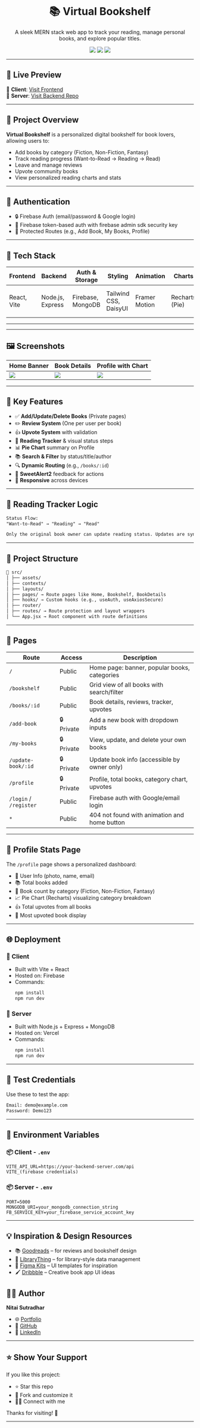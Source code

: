 <h1 align="center">📚 Virtual Bookshelf</h1>
<p align="center">
  A sleek MERN stack web app to track your reading, manage personal books, and explore popular titles.
</p>

<p align="center">
  <img src="https://img.shields.io/badge/MERN%20Stack-React%20%7C%20Express%20%7C%20MongoDB%20%7C%20Node.js-blueviolet" />
  <img src="https://img.shields.io/badge/Deployed-Live-green" />
  <img src="https://img.shields.io/badge/Firebase-Auth-yellow" />
</p>

---

## 🚀 Live Preview

🔗 **Client**: [Visit Frontend](https://bookshelf-faec8.web.app/)  
🔗 **Server**: [Visit Backend Repo](https://virtual-bookshelf-server-ochre.vercel.app)

---

## 🎯 Project Overview

**Virtual Bookshelf** is a personalized digital bookshelf for book lovers, allowing users to:

- Add books by category (Fiction, Non-Fiction, Fantasy)
- Track reading progress (Want-to-Read → Reading → Read)
- Leave and manage reviews
- Upvote community books
- View personalized reading charts and stats

---

## 🔐 Authentication

- 🔒 Firebase Auth (email/password & Google login)
- 🔑 Firebase token-based auth with firebase admin sdk security key
- 🔐 Protected Routes (e.g., Add Book, My Books, Profile)

---

## 🧰 Tech Stack

| Frontend           | Backend           | Auth & Storage    | Styling              | Animation        | Charts          | Other npm Packages |
|--------------------|-------------------|-------------------|----------------------|------------------|-----------------|--------------------|
| React, Vite        | Node.js, Express  | Firebase, MongoDB | Tailwind CSS, DaisyUI| Framer Motion    | Recharts (Pie)  | Axios, SweetAlert2 , React Router |



---

---

## 🖼️ Screenshots

| Home Banner | Book Details | Profile with Chart |
|-------------|--------------|--------------------|
| ![](screenshots/home-banner.png) | ![](screenshots/book-details.png) | ![](screenshots/profile.png) |

---

## 🧩 Key Features

- ✅ **Add/Update/Delete Books** (Private pages)
- ✏️ **Review System** (One per user per book)
- 👍 **Upvote System** with validation
- 🧭 **Reading Tracker** & visual status steps
- 📊 **Pie Chart** summary on Profile
- 📚 **Search & Filter** by status/title/author
- 🔍 **Dynamic Routing** (e.g., `/books/:id`)
- 💬 **SweetAlert2** feedback for actions
- 📱 **Responsive** across devices

---

## 🔄 Reading Tracker Logic

```txt
Status Flow:
"Want-to-Read" → "Reading" → "Read"

Only the original book owner can update reading status. Updates are synced to DB instantly.
```
---


## 📁 Project Structure
```txt
📁 src/
│ ├── assets/
│ ├── contexts/
│ ├── layouts/
│ ├── pages/ → Route pages like Home, Bookshelf, BookDetails
│ ├── hooks/ → Custom hooks (e.g., useAuth, useAxiosSecure)
│ ├── router/
│ ├── routes/ → Route protection and layout wrappers
│ └── App.jsx → Root component with route definitions
```

---

## 📄 Pages

| Route                 | Access     | Description                                     |
|----------------------|------------|-------------------------------------------------|
| `/`                  | Public     | Home page: banner, popular books, categories    |
| `/bookshelf`         | Public     | Grid view of all books with search/filter       |
| `/books/:id`         | Public     | Book details, reviews, tracker, upvotes         |
| `/add-book`          | 🔒 Private | Add a new book with dropdown inputs             |
| `/my-books`          | 🔒 Private | View, update, and delete your own books         |
| `/update-book/:id`   | 🔒 Private | Update book info (accessible by owner only)     |
| `/profile`           | 🔒 Private | Profile, total books, category chart, upvotes   |
| `/login` / `/register`| Public    | Firebase auth with Google/email login           |
| `*`                  | Public     | 404 not found with animation and home button    |

---

## 👤 Profile Stats Page

The `/profile` page shows a personalized dashboard:

- 🧑 User Info (photo, name, email)
- 📚 Total books added
- 📂 Book count by category (Fiction, Non-Fiction, Fantasy)
- 📈 Pie Chart (Recharts) visualizing category breakdown
- 👍 Total upvotes from all books
- 🌟 Most upvoted book display

---

## 🌐 Deployment

### 🔷 Client
- Built with Vite + React
- Hosted on:  Firebase 
- Commands:
  ```bash
  npm install
  npm run dev
### 🔷 Server
- Built with Node.js + Express + MongoDB
- Hosted on:  Vercel 
- Commands:
  ```bash
  npm install
  npm run dev


---


## 🧪 Test Credentials

Use these to test the app:

```txt
Email: demo@example.com
Password: Demo123
```

---


## 🔐 Environment Variables

### 📦 Client - `.env`
```env
VITE_API_URL=https://your-backend-server.com/api
VITE_(firebase credentials)
```
### 📦 Server - `.env`
```env
PORT=5000
MONGODB_URI=your_mongodb_connection_string
FB_SERVICE_KEY=your_firebase_service_account_key
```

---

## 💡 Inspiration & Design Resources

- 📚 [Goodreads](https://www.goodreads.com) – for reviews and bookshelf design
- 📘 [LibraryThing](https://www.librarything.com) – for library-style data management
- 🎨 [Figma Kits](https://www.figma.com/community) – UI templates for inspiration
- 🖌️ [Dribbble](https://dribbble.com/search/book-app) – Creative book app UI ideas

## 👨‍💻 Author

**Nitai Sutradhar**

- 🌐 [Portfolio](https://your-portfolio-url.com)
- 🐙 [GitHub](https://github.com/nitaisutradhar)
- 🔗 [LinkedIn](https://www.linkedin.com/in/nitai-chandra-sutradhar-a817481a7/)
 
 ---
 ## ⭐ Show Your Support

If you like this project:

- ⭐ Star this repo
- 🔁 Fork and customize it
- 🧑‍💻 Connect with me

Thanks for visiting! 🙌

---